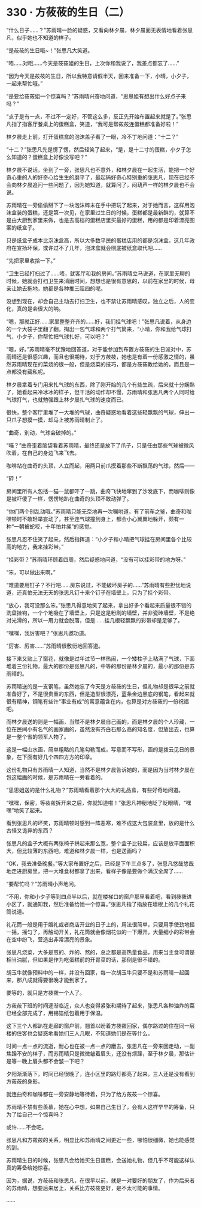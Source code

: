 # 330 · 方莜莜的生日（二）

“什么日子……？”苏雨晴一脸的疑惑，又看向林夕晨，林夕晨面无表情地看着张思凡，似乎她也不知道的样子。

“是莜莜的生日哦~！”张思凡大笑道。

“唔……对哦……今天是莜莜姐的生日，上次你和我说了，我差点都忘了……”

“因为今天是莜莜的生日，所以我特意请假半天，回来准备一下，小晴，小夕子，一起来帮忙哦。”

“是要给莜莜姐一个惊喜吗？”苏雨晴兴奋地问道，“思思姐有想出什么好点子来吗？”

“点子是有一点，不过不一定好，不管这么多，反正先开始布置起来就是了。”张思凡指了指客厅餐桌上的蛋糕盒，笑道，“我可是帮莜莜连蛋糕都准备好啦！”

林夕晨走上前，打开蛋糕盒的泡沫盖子看了一眼，冷不丁地问道：“十二？”

“十二？”张思凡先是愣了愣，然后轻笑了起来，“是，是十二寸的蛋糕，小夕子怎么知道的？蛋糕盒上好像没写吧？”

林夕晨不说话，坐到了一旁，张思凡也不意外，和林夕晨在一起生活，能把一个好奇心重的人的好奇心给生生的磨平了，最起码好奇心特别重的张思凡，现在已经不会向林夕晨追问一些问题了，因为她知道，就算问了，闷葫芦一样的林夕晨也不会说。

苏雨晴在一旁偷偷掰下了一块泡沫碎末在手中把玩了起来，对于她而言，这样用泡沫盒装的蛋糕，还是第一次见，在家里过生日的时候，蛋糕都是最新鲜的，就算不是由大厨到家里来做，也是去高档的蛋糕店里买最好的蛋糕，用的都是印着漂亮图案的纸盒子。

只是纸盒子成本比泡沫盒高，所以大多数平民的蛋糕店用的都是泡沫盒，这几年政府在宣扬环保，或许过不了几年，泡沫盒就会彻底被纸盒取代吧……

“先把家里收拾一下。”

“卫生已经打扫过了……唔，就客厅和我的房间。”苏雨晴立马说道，在家里无聊的时候，她就会打扫卫生来消磨时间，想想也是很有意思的，以前在家里的时候，母亲让她去拖地，她都是各种推三阻四的呢。

没想到现在，却会自己主动去打扫卫生，也不禁让苏雨晴感叹，独立之后，人的变化，真的是会很大的呐。

“嗯，那就正好……家里整整齐齐的……好，我们挂气球吧！”张思凡说着，从身边的一个大袋子里翻了翻，掏出一包气球和两个打气筒来，“小晴，你和我给气球打气，小夕子，你帮忙把气球扎好，可以吧？”

“嗯，好。”苏雨晴毫不犹豫地回答道，对于能参加到布置方莜莜的生日派对中，苏雨晴还是很感兴趣，而且也很期待，对于方莜莜，她也是有着一份感激之情的，虽然苏雨晴现在的菜烧的很一般，但是烧菜的技巧，都是方莜莜教给她的，而且是一点都没有藏私呢。

林夕晨拿着专门用来扎气球的东西，除了刚开始的几个有些生疏，后来就十分娴熟了，她看起来冷冰冰的样子，但干活的动作却不慢，苏雨晴和张思凡两个人同时给气球打气，也就勉强跟上林夕晨扎气球的速度而已。

很快，整个客厅里堆了一大堆的气球，曲奇疑惑地看着这些轻飘飘的气球，伸出一只爪子想摸一摸，却马上被苏雨晴制止了。

“曲奇，别动，气球会破掉的。”

“喵？”曲奇歪着脑袋看着苏雨晴，最终还是放下了爪子，只是任由那些气球被微风吹着，在自己的身边飞来飞去。

咖啡站在曲奇的头顶，人立而起，用两只前爪摸着那些不断飘荡的气球，然后——

“砰！”

房间里所有人包括一猫一鼠都吓了一跳，曲奇飞快地窜到了沙发底下，而咖啡则像是被吓傻了一样，愣愣地趴在曲奇的头顶不敢动弹了。

“你们两个别乱动哦。”苏雨晴只能无奈地再一次嘱咐道，有了前车之鉴，曲奇和咖啡顿时不敢轻举妄动了，甚至连气球撞到身上，都会小心翼翼地躲开，颇有一种“一朝被蛇咬，十年怕井绳”的感觉。

张思凡忍不住笑了起来，然后指挥道：“小夕子和小晴把气球挂在房间里各个比较高的地方，我来挂彩带。”

“挂彩带？”苏雨晴环顾着四周，然后疑惑地问道，“没有可以挂彩带的地方呀。”

“笨，可以做出来啊。”

“难道要用钉子？不行吧……房东说过，不能破坏房子的……”苏雨晴有些担忧地说道，还真怕无法无天的张思凡钉十来个钉子在墙壁上，只为了挂个彩带。

“放心，我可没那么笨。”张思凡得意地笑了起来，拿出好多个看起来质量很不错的洗盘挂钩，一个个地吸在了墙壁上，只是这是粉刷的墙壁，并非瓷砖墙壁，不是绝对光滑的，所以一用力就会脱落，但是……挂几根轻飘飘的彩带却是足够了。

“嘿嘿，我厉害吧？”张思凡邀功道。

“厉害、厉害……”苏雨晴很敷衍地回答道。

接下来又贴上了窗花，就像是过年过节一样热闹，一个矮柱子上粘满了气球，下面堆着三份礼物，最大的那份是张思凡的，中等的那份是林夕晨的，最小的那份是苏雨晴的。

苏雨晴送的是一支钢笔，虽然她忘了今天是方莜莜的生日，但礼物却是很早之前就准备好了，不是很贵重的东西，但是造型很漂亮，蓝条金边黑底的钢笔，看起来就很有精神，钢笔有些许“事业有成”的寓意蕴含在内，也算是对方莜莜的一份祝福吧。

而林夕晨送的则是一幅画，当然不是林夕晨自己画的，而是林夕晨的个人珍藏，一位在民间小有名气的画家画的，虽然没有齐白石那么高的知名度，但放出去，也算是一整个省的领军人物了。

这是一幅山水画，简单粗略的几笔勾勒而成，写意而不写形，画的是拨云见日的景象，在下面有好几个四四方方的印章。

这份礼物只有苏雨晴一人知道，当然不是林夕晨告诉她的，而是因为当时林夕晨在包这幅画的时候，是苏雨晴在一旁看着的。

“思思姐送的是什么礼物？”苏雨晴看着那个大大的礼品盒，有些好奇地问道。

“嘿嘿，保密，等莜莜拆开来之后，你就知道啦！”张思凡神秘地眨了眨眼睛，“嘿嘿”地笑了起来。

看到张思凡的坏笑，苏雨晴顿时感到一阵恶寒，难不成这大包装盒里，放的是什么古怪又诡异的东西？

张思凡的盒子大概有两张椅子拼起来那么宽，整个盒子比较扁，应该是放平面面积大，但比较薄的东西吧，难道和林夕晨一样，也是送画吗？

“OK，我去准备晚餐。”等大家布置好之后，已经是下午三点多了，张思凡悠哉悠哉地走进厨房里，把一大堆食材都拿了出来，看样子像是要做个满汉全席了……

“要帮忙吗？”苏雨晴小声地问。

“不用，你和小夕子等到四点半以后，就在楼梯口的窗户那里看着吧，看到莜莜进小区了，就通知我，然后准备给她一个惊喜。”张思凡指了指放在墙根上的几个礼花筒说道。

礼花筒一般是用于婚礼或者商店开业的日子上的，用法很简单，只要用手使劲地摇一摇，摇匀了，再触动开关，礼花筒就会像烟花似的一下爆开，大量细小的彩带会在空中纷飞，营造出非常漂亮的景象。

张思凡烧菜，大多是煎的、炸的、熬的，总之都是高热量食品，用来当主食可谓是相当油腻，但如果是作为吃蛋糕前的开胃菜的话，那倒是很不错的。

胡玉牛就像预料中的一样，并没有回家，每一次胡玉牛只要不是和苏雨晴一起回来，那八成就得要很晚才能到家了。

要等的，就只是方莜莜一个人了。

方莜莜下班的时间逐渐临近，众人也变得紧张和期待了起来，张思凡各种油炸的菜已经全部完成了，用锡箔纸包着用于保温。

这下三个人都趴在走廊的窗户前，翘首以盼着方莜莜回家，偶尔路过的住在同一层楼的住客也会疑惑地看她们三人几眼，不知道她们是在等什么。

时间一点一点的流逝，耐心也在被一点一点的磨去，张思凡在一旁来回走动，一副焦躁不安的样子，而苏雨晴只是微微皱着眉头，还没有烦躁，至于林夕晨，那估计是等一晚上眉头都不会皱一下吧？

夕阳渐渐落下，时间已经很晚了，连小区里的路灯都亮了起来，三人还是没有看到方莜莜的身影。

就连曲奇和咖啡都在一旁安静地等待着，只为了给方莜莜一个惊喜。

苏雨晴不禁有些羡慕，她在心中想，如果自己生日了，会有人这样早早的筹备，只为了给自己一个惊喜吗？

或许……不会吧。

张思凡和方莜莜的关系，明显比和苏雨晴之间更近一些，哪怕很细微，她也能感觉的到。

苏雨晴生日的时候，张思凡会给她买生日蛋糕，会送她礼物，但几乎不可能这样认真的筹备给她惊喜。

因为，据说，方莜莜和张思凡，在很早以前，就是一对要好的朋友了，作为后来者的苏雨晴，想要后来居上，关系比方莜莜更好，是不太可能的事情。

……
